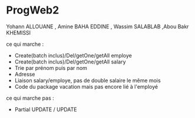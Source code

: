 # ProgWeb2

Yohann ALLOUANE , Amine BAHA EDDINE , Wassim SALABLAB
,Abou Bakr KHEMISSI

ce qui marche : 
  
  - Create(batch inclus)/Del/getOne/getAll employe
  - Create(batch inclus)/Del/getOne/getAll salary
  - Trie par prénom puis par nom
  - Adresse
  - Liaison salary/employe, pas de double salaire le même mois
  - Code du package vacation mais pas encore lié à l'employé

  

ce qui marche pas :

  - Partial UPDATE / UPDATE
